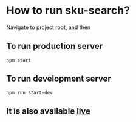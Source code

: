 # How to run sku-search?

Navigate to project root, and then 

## To run production server

`npm start`

## To run development server

`npm run start-dev`

## It is also available [live](https://sku-search.herokuapp.com/)

